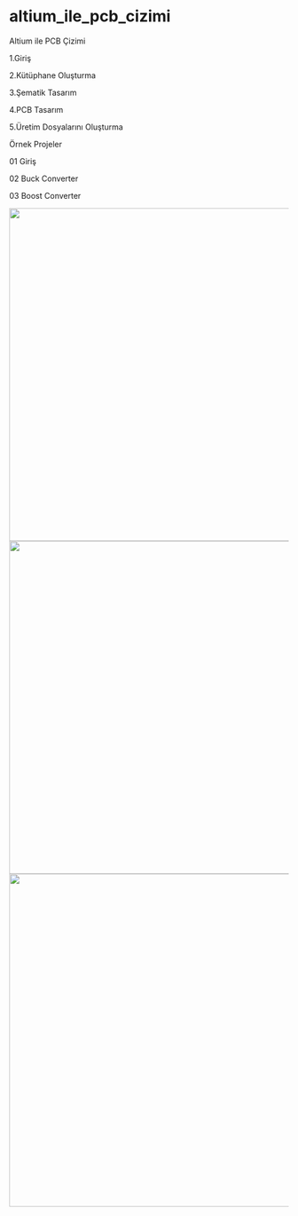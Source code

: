# altium_ile_pcb_cizimi

Altium ile PCB Çizimi

1.Giriş

2.Kütüphane Oluşturma

3.Şematik Tasarım

4.PCB Tasarım

5.Üretim Dosyalarını Oluşturma

Örnek Projeler

01 Giriş

02 Buck Converter

03 Boost Converter

<p align="left">
  <img src="https://user-images.githubusercontent.com/64609951/170281472-467cdf19-7fe4-4de2-8ad4-3a43e5d52702.png" width="600">
    <img src="https://user-images.githubusercontent.com/64609951/170281927-7f670972-ff5d-4e9a-bca0-81e5b5040910.png" width="600">
      <img src="https://user-images.githubusercontent.com/64609951/170281991-20c90086-e32e-45be-8e71-07b56412c95e.png" width="600">
</p>
